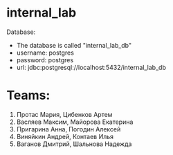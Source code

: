 # internal_lab

Database:
 - The database is called "internal_lab_db"
 - username: postgres
 - password: postgres
 - url: jdbc:postgresql://localhost:5432/internal_lab_db

# Teams:
1. Протас Мария, Цибенков Артем
2. Васляев Максим, Майорова Екатерина
3. Пригарина Анна, Погодин Алексей
4. Виняйкин Андрей, Контаев Илья
5. Ваганов Дмитрий, Шальнова Надежда

